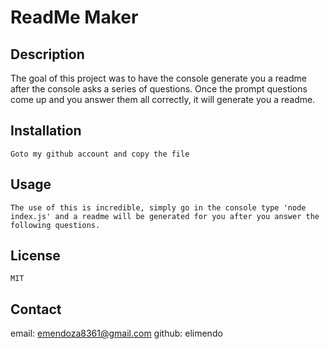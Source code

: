 # ReadMe Maker

## Description
 
 The goal of this project was to have the console generate you a readme after the console asks a series of questions. Once the prompt questions come up and you answer them all correctly, it will generate you a readme.

## Installation

    Goto my github account and copy the file

## Usage

    The use of this is incredible, simply go in the console type 'node index.js' and a readme will be generated for you after you answer the following questions.

## License

    MIT

## Contact
email: emendoza8361@gmail.com
github: elimendo